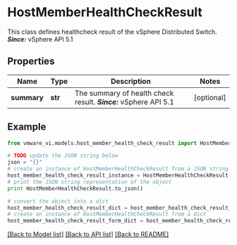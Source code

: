 # HostMemberHealthCheckResult

This class defines healthcheck result of the vSphere Distributed Switch.  ***Since:*** vSphere API 5.1 

## Properties
Name | Type | Description | Notes
------------ | ------------- | ------------- | -------------
**summary** | **str** | The summary of health check result.  ***Since:*** vSphere API 5.1  | [optional] 

## Example

```python
from vmware_vi.models.host_member_health_check_result import HostMemberHealthCheckResult

# TODO update the JSON string below
json = "{}"
# create an instance of HostMemberHealthCheckResult from a JSON string
host_member_health_check_result_instance = HostMemberHealthCheckResult.from_json(json)
# print the JSON string representation of the object
print HostMemberHealthCheckResult.to_json()

# convert the object into a dict
host_member_health_check_result_dict = host_member_health_check_result_instance.to_dict()
# create an instance of HostMemberHealthCheckResult from a dict
host_member_health_check_result_form_dict = host_member_health_check_result.from_dict(host_member_health_check_result_dict)
```
[[Back to Model list]](../README.md#documentation-for-models) [[Back to API list]](../README.md#documentation-for-api-endpoints) [[Back to README]](../README.md)


